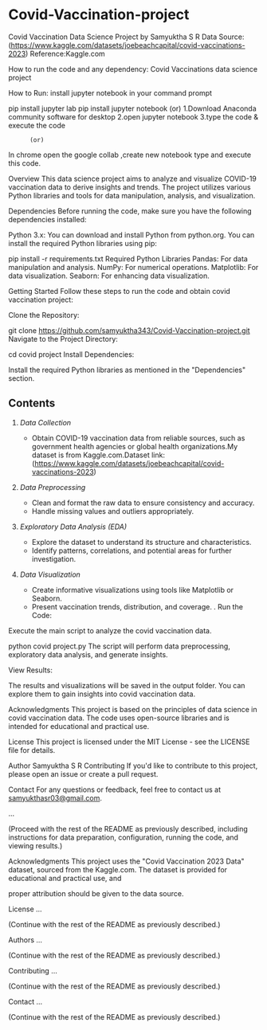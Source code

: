 # Covid-Vaccination-project
Covid Vaccination Data Science Project by Samyuktha S R
Data Source:(https://www.kaggle.com/datasets/joebeachcapital/covid-vaccinations-2023) Reference:Kaggle.com

How to run the code and any dependency:
Covid Vaccinations data science project

How to Run:
install jupyter notebook in your command prompt

pip install jupyter lab
pip install jupyter notebook (or)
          1.Download Anaconda community software for desktop
          2.open jupyter notebook
          3.type the code & execute the code

          (or)
In chrome open the google collab ,create new notebook type and execute this code.

Overview
        This data science project aims to analyze and visualize COVID-19 vaccination data to derive insights and trends. The project utilizes various Python libraries and tools for data manipulation, analysis, and visualization.
        
Dependencies
Before running the code, make sure you have the following dependencies installed:

Python 3.x: You can download and install Python from python.org.
You can install the required Python libraries using pip:

pip install -r requirements.txt
Required Python Libraries
Pandas: For data manipulation and analysis.
NumPy: For numerical operations.
Matplotlib: For data visualization.
Seaborn: For enhancing data visualization.

Getting Started
Follow these steps to run the code and obtain covid vaccination project:

Clone the Repository:

git clone https://github.com/samyuktha343/Covid-Vaccination-project.git
Navigate to the Project Directory:

cd covid project
Install Dependencies:

Install the required Python libraries as mentioned in the "Dependencies" section.

## Contents

1. *Data Collection*
   - Obtain COVID-19 vaccination data from reliable sources, such as government health agencies or global health organizations.My dataset is from Kaggle.com.Dataset link:(https://www.kaggle.com/datasets/joebeachcapital/covid-vaccinations-2023) 

2. *Data Preprocessing*
   - Clean and format the raw data to ensure consistency and accuracy.
   - Handle missing values and outliers appropriately.

3. *Exploratory Data Analysis (EDA)*
   - Explore the dataset to understand its structure and characteristics.
   - Identify patterns, correlations, and potential areas for further investigation.

4. *Data Visualization*
   - Create informative visualizations using tools like Matplotlib or Seaborn.
   - Present vaccination trends, distribution, and coverage.
.
Run the Code:

Execute the main script to analyze the covid vaccination data.

python covid project.py
The script will perform data preprocessing, exploratory data analysis, and generate insights.

View Results:

The results and visualizations will be saved in the output folder. You can explore them to gain insights into covid vaccination  data.

Acknowledgments
This project is based on the principles of data science in covid vaccination data. The code uses open-source libraries and is intended for educational and
practical use.

License
This project is licensed under the MIT License - see the LICENSE file for details.

Author
Samyuktha S R
Contributing
If you'd like to contribute to this project, please open an issue or create a pull request.

Contact
For any questions or feedback, feel free to contact us at samyukthasr03@gmail.com.


...

(Proceed with the rest of the README as previously described, including instructions for data preparation, configuration, running the code, and viewing results.)

Acknowledgments
This project uses the "Covid Vaccination 2023 Data" dataset, sourced from the Kaggle.com. The dataset is provided for educational and practical use, and

proper attribution should be given to the data source.

License
...

(Continue with the rest of the README as previously described.)

Authors
...

(Continue with the rest of the README as previously described.)

Contributing
...

(Continue with the rest of the README as previously described.)

Contact
...

(Continue with the rest of the README as previously described.)
